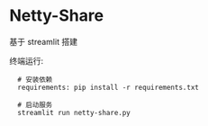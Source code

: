 # Netty-Share

基于 streamlit 搭建

终端运行: 
```shell
  # 安装依赖
  requirements: pip install -r requirements.txt 
  
  # 启动服务
  streamlit run netty-share.py
```
